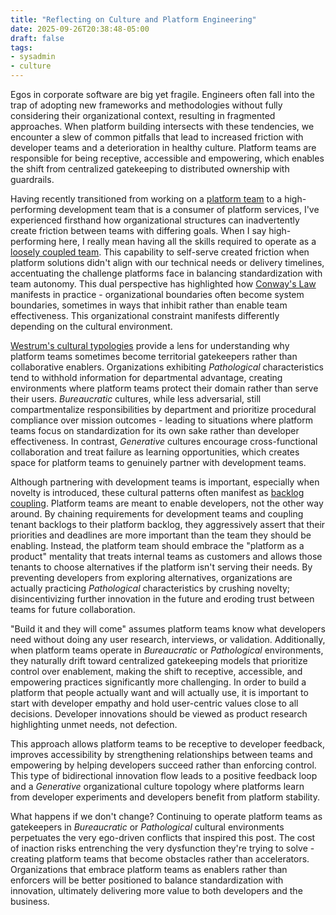 ```yaml
---
title: "Reflecting on Culture and Platform Engineering"
date: 2025-09-26T20:38:48-05:00
draft: false
tags:
- sysadmin
- culture
---
```


Egos in corporate software are big yet fragile. Engineers often fall into the
trap of adopting new frameworks and methodologies without fully considering
their organizational context, resulting in fragmented approaches. When platform
building intersects with these tendencies, we encounter a slew of common
pitfalls that lead to increased friction with developer teams and a
deterioration in healthy culture. Platform teams are responsible for being
receptive, accessible and empowering, which enables the shift from centralized
gatekeeping to distributed ownership with guardrails.

Having recently transitioned from working on a [platform team][] to a
high-performing development team that is a consumer of platform services, I've
experienced firsthand how organizational structures can inadvertently create
friction between teams with differing goals. When I say high-performing here, I
really mean having all the skills required to operate as a [loosely coupled
team][]. This capability to self-serve created friction when platform solutions
didn't align with our technical needs or delivery timelines, accentuating the
challenge platforms face in balancing standardization with team autonomy. This
dual perspective has highlighted how [Conway's Law][] manifests in practice -
organizational boundaries often become system boundaries, sometimes in ways that
inhibit rather than enable team effectiveness. This organizational constraint
manifests differently depending on the cultural environment.

[Westrum's cultural typologies][] provide a lens for understanding why platform
teams sometimes become territorial gatekeepers rather than collaborative
enablers. Organizations exhibiting *Pathological* characteristics tend to withhold
information for departmental advantage, creating environments where platform
teams protect their domain rather than serve their users. *Bureaucratic*
cultures, while less adversarial, still compartmentalize responsibilities by
department and prioritize procedural compliance over mission outcomes - leading
to situations where platform teams focus on standardization for its own sake
rather than developer effectiveness. In contrast, *Generative* cultures
encourage cross-functional collaboration and treat failure as learning
opportunities, which creates space for platform teams to genuinely partner with
development teams.

Although partnering with development teams is important, especially when novelty
is introduced, these cultural patterns often manifest as [backlog coupling][].
Platform teams are meant to enable developers, not the other way around. By
chaining requirements for development teams and coupling tenant backlogs to
their platform backlog, they aggressively assert that their priorities and
deadlines are more important than the team they should be enabling. Instead, the
platform team should embrace the "platform as a product" mentality that treats
internal teams as customers and allows those tenants to choose alternatives if
the platform isn't serving their needs. By preventing developers from exploring
alternatives, organizations are actually practicing *Pathological*
characteristics by crushing novelty; disincentivizing further innovation in the
future and eroding trust between teams for future collaboration.

"Build it and they will come" assumes platform teams know what developers need
without doing any user research, interviews, or validation. Additionally, when
platform teams operate in *Bureaucratic* or *Pathological* environments, they
naturally drift toward centralized gatekeeping models that prioritize control
over enablement, making the shift to receptive, accessible, and empowering
practices significantly more challenging. In order to build a platform that
people actually want and will actually use, it is important to start with
developer empathy and hold user-centric values close to all decisions. Developer
innovations should be viewed as product research highlighting unmet needs, not
defection.

This approach allows platform teams to be receptive to developer feedback,
improves accessibility by strengthening relationships between teams and
empowering by helping developers succeed rather than enforcing control. This
type of bidirectional innovation flow leads to a positive feedback loop and a
*Generative* organizational culture topology where platforms learn from
developer experiments and developers benefit from platform stability.

What happens if we don't change? Continuing to operate platform teams as
gatekeepers in *Bureaucratic* or *Pathological* cultural environments
perpetuates the very ego-driven conflicts that inspired this post. The cost of
inaction risks entrenching the very dysfunction they're trying to solve -
creating platform teams that become obstacles rather than accelerators.
Organizations that embrace platform teams as enablers rather than enforcers will
be better positioned to balance standardization with innovation, ultimately
delivering more value to both developers and the business.

[backlog coupling]: https://martinfowler.com/articles/talk-about-platforms.html
[Conway's Law]: https://en.wikipedia.org/wiki/Conway%27s_law
[loosely coupled team]: https://dora.dev/capabilities/loosely-coupled-teams/
[platform team]: https://www.ibm.com/think/topics/platform-engineering
[Westrum's cultural typologies]: https://psychsafety.com/psychological-safety-81-westrums-cultural-typologies/
